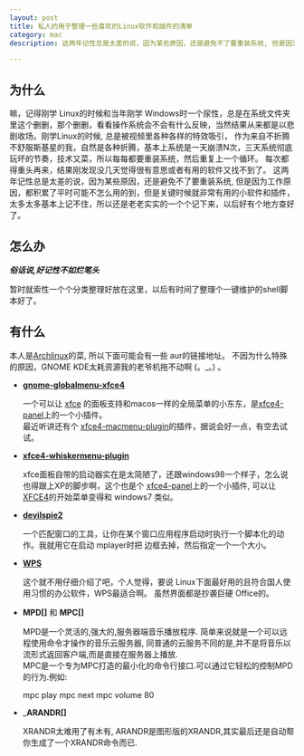 ```yaml
---
layout: post
title: 私人的用于整理一些喜欢的Linux软件和插件的清单
category: mac
description: 这两年记性总是太差的说，因为某些原因，还是避免不了要重装系统, 但是因为工作原因，都积累了平时可能不怎么用的到，但是关键时候就非常有用的小软件和插件，太多太多基本上记不住，所以还是老老实实的一个个记下来，以后好有个地方查好了。

---
```


为什么
------
嘛，记得刚学 Linux的时候和当年刚学 Windows时一个尿性，总是在系统文件夹里这个删删，那个删删，看看操作系统会不会有什么反映，当然结果从来都是以悲剧收场。刚学Linux的时候, 总是被视频里各种各样的特效吸引， 作为来自不折腾不舒服斯基星的我，自然是各种折腾，基本上系统是一天崩溃N次，三天系统彻底玩坏的节奏，技术又菜，所以每每都要重装系统，然后重复上一个循环。 每次都得重头再来，结果刚发现没几天觉得很有意思或者有用的软件又找不到了。
这两年记性总是太差的说，因为某些原因，还是避免不了要重装系统, 但是因为工作原因，都积累了平时可能不怎么用的到，但是关键时候就非常有用的小软件和插件，太多太多基本上记不住，所以还是老老实实的一个个记下来，以后好有个地方查好了。

怎么办
------
***俗话说,好记性不如烂笔头***

暂时就索性一个个分类整理好放在这里，以后有时间了整理个一键维护的shell脚本好了。

有什么
------
本人是[Archlinux][]的菜, 所以下面可能会有一些 aur的链接地址。
不因为什么特殊的原因，GNOME KDE太耗资源我的老爷机拖不动啊 (。_。)  。

+ __[gnome-globalmenu-xfce4][]__
  
  一个可以让 [xfce][xfce4] 的面板支持和macos一样的全局菜单的小东东，是[xfce4-panel][xfce4]上的一个小插件。  
  最近听讲还有个 [xfce4-macmenu-plugin][]的插件，据说会好一点，有空去试试。

+ __[xfce4-whiskermenu-plugin][]__

  xfce面板自带的启动器实在是太简陋了，还跟windows98一个样子，怎么说也得跟上XP的脚步啊，这个也是个
  [xfce4-panel][xfce4]上的一个小插件, 可以让 [XFCE4][xfce4]的开始菜单变得和 windows7 类似。

+ __[devilspie2][]__

  一个匹配窗口的工具，让你在某个窗口应用程序启动时执行一个脚本化的动作。我就用它在启动 mplayer时把
  边框去掉，然后指定一个一个大小。

+ __[WPS][]__

  这个就不用仔细介绍了吧，个人觉得，要说 Linux下面最好用的且符合国人使用习惯的办公软件，WPS最适合啊。
  虽然界面都是抄袭巨硬 Office的。

+ __MPD[]__ 和 __MPC[]__

  MPD是一个灵活的,强大的,服务器端音乐播放程序. 简单来说就是一个可以远程使用命令才操作的音乐云服务器,
  同普通的云服务不同的是,并不是将音乐以流形式返回客户端,而是直接在服务器上播放.  
  MPC是一个专为MPC打造的最小化的命令行接口.可以通过它轻松的控制MPD的行为.例如:
    
    mpc play
    mpc next
    mpc volume 80

+ ___ARANDR[]__
 
  XRANDR太难用了有木有, ARANDR是图形版的XRANDR,其实最后还是自动帮你生成了一个XRANDR命令而已.


[archlinux]: http://www.archlinux.org/ "Archlinux"
[xfce4]: http://www.xfce.org/ "XFCE4"
[gnome-globalmenu-xfce4]: http://code.google.com/p/gnome2-globalmenu/ "XFCE4 panel globalmenu"
[xfce4-macmenu-plugin]: https://aur.archlinux.org/packages/xfce4-macmenu-plugin
[xfce4-whiskermenu-plugin]: http://gottcode.org/xfce4-whiskermenu-plugin/ "XFCE4 start"
[devilspie2]: http://www.gusnan.se/devilspie2/ "devilspie2"
[WPS]: http://www.wps.com/ "WPS"
[MPD]: http://www.musicpd.org/ "mpd"
[MPC]: http://www.musicpd.org/clients/mpc/ "mpc"
